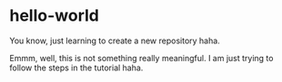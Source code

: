 # hello-world
You know, just learning to create a new repository haha.

Emmm, well, this is not something really meaningful.
I am just trying to follow the steps in the tutorial haha.
